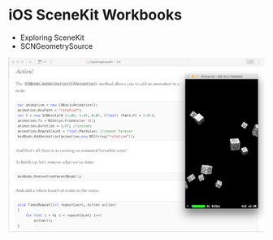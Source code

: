 iOS SceneKit Workbooks
============

* Exploring SceneKit
* SCNGeometrySource

![](Screenshots/ExploringSceneKit.png)